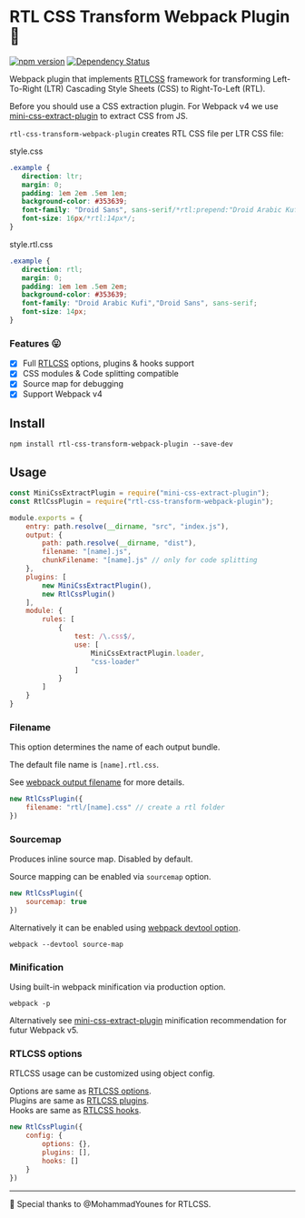 # RTL CSS Transform Webpack Plugin 💎

[![npm version](https://badge.fury.io/js/rtl-css-transform-webpack-plugin.svg)](https://badge.fury.io/js/rtl-css-transform-webpack-plugin)
[![Dependency Status](https://david-dm.org/nicolashemonic/rtl-css-transform-webpack-plugin.svg)](https://david-dm.org/nicolashemonic/rtl-css-transform-webpack-plugin)

Webpack plugin that implements [RTLCSS](https://github.com/MohammadYounes/rtlcss) framework for transforming Left-To-Right (LTR) Cascading Style Sheets (CSS) to Right-To-Left (RTL).

Before you should use a CSS extraction plugin. For Webpack v4 we use [mini-css-extract-plugin](https://github.com/webpack-contrib/mini-css-extract-plugin) to extract CSS from JS.

```rtl-css-transform-webpack-plugin``` creates RTL CSS file per LTR CSS file:

style.css 

```css
.example {
   direction: ltr;
   margin: 0;
   padding: 1em 2em .5em 1em;
   background-color: #353639;
   font-family: "Droid Sans", sans-serif/*rtl:prepend:"Droid Arabic Kufi",*/;
   font-size: 16px/*rtl:14px*/;
}
```

style.rtl.css 

```css
.example {
   direction: rtl;
   margin: 0;
   padding: 1em 1em .5em 2em;
   background-color: #353639;
   font-family: "Droid Arabic Kufi","Droid Sans", sans-serif;
   font-size: 14px;
}
```

### Features 😛

- [x] Full [RTLCSS](http://rtlcss.com/learn/usage-guide/options) options, plugins & hooks support
- [x] CSS modules & Code splitting compatible
- [x] Source map for debugging
- [x] Support Webpack v4

## Install

```cli
npm install rtl-css-transform-webpack-plugin --save-dev
```

## Usage

```js
const MiniCssExtractPlugin = require("mini-css-extract-plugin");
const RtlCssPlugin = require("rtl-css-transform-webpack-plugin");

module.exports = {
    entry: path.resolve(__dirname, "src", "index.js"),
    output: {
        path: path.resolve(__dirname, "dist"),
        filename: "[name].js",
        chunkFilename: "[name].js" // only for code splitting
    },
    plugins: [
        new MiniCssExtractPlugin(),
        new RtlCssPlugin()
    ],
    module: {
        rules: [
            {
                test: /\.css$/,
                use: [
                    MiniCssExtractPlugin.loader,
                    "css-loader"
                ]
            }
        ]
    }
}
```

### Filename

This option determines the name of each output bundle.

The default file name is ```[name].rtl.css```.

See [webpack output filename](https://webpack.js.org/configuration/output/#output-filename) for more details.

```js
new RtlCssPlugin({
    filename: "rtl/[name].css" // create a rtl folder
})
```

### Sourcemap

Produces inline source map. Disabled by default.

Source mapping can be enabled via ```sourcemap``` option.

```js
new RtlCssPlugin({
    sourcemap: true
})
```

Alternatively it can be enabled using [webpack devtool option](https://webpack.js.org/configuration/devtool/#devtool).

```cli
webpack --devtool source-map
```

### Minification

Using built-in webpack minification via production option.

```cli
webpack -p
```

Alternatively see [mini-css-extract-plugin](https://github.com/webpack-contrib/mini-css-extract-plugin/blob/master/README.md#minimizing-for-production) minification recommendation for futur Webpack v5.

### RTLCSS options

RTLCSS usage can be customized using object config.

Options are same as [RTLCSS options](http://rtlcss.com/learn/usage-guide/options).     
Plugins are same as [RTLCSS plugins](http://rtlcss.com/learn/extending-rtlcss/writing-a-plugin).    
Hooks are same as [RTLCSS hooks](http://rtlcss.com/learn/usage-guide/hooks).   

```js
new RtlCssPlugin({
    config: {
        options: {},
        plugins: [],
        hooks: []
    }
})
```

----

💐 Special thanks to @MohammadYounes for RTLCSS.